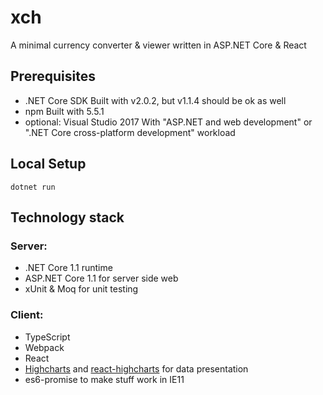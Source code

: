 # xch
A minimal currency converter &amp; viewer written in ASP.NET Core &amp; React

## Prerequisites
- .NET Core SDK
Built with v2.0.2, but v1.1.4 should be ok as well
- npm
Built with 5.5.1
- optional: Visual Studio 2017
With "ASP.NET and web development" or ".NET Core cross-platform development" workload

## Local Setup
```
dotnet run
```

## Technology stack

### Server:
- .NET Core 1.1 runtime
- ASP.NET Core 1.1 for server side web
- xUnit & Moq for unit testing

### Client:
- TypeScript
- Webpack
- React
- [Highcharts](https://github.com/highcharts/highcharts) and [react-highcharts](https://github.com/kirjs/react-highcharts) for data presentation
- es6-promise to make stuff work in IE11
